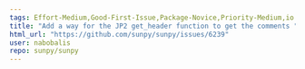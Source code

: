 ```yaml
---
tags: Effort-Medium,Good-First-Issue,Package-Novice,Priority-Medium,io
title: "Add a way for the JP2 get_header function to get the comments "
html_url: "https://github.com/sunpy/sunpy/issues/6239"
user: nabobalis
repo: sunpy/sunpy
---
```


